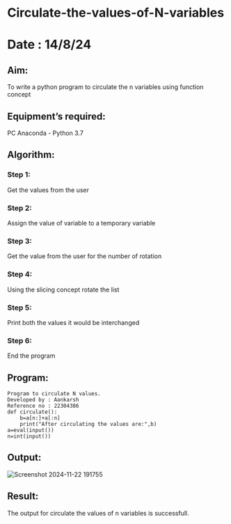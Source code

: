 # Circulate-the-values-of-N-variables
# Date : 14/8/24
## Aim:
To write a python program to circulate the n variables using function concept
## Equipment’s required:
PC
Anaconda - Python 3.7
## Algorithm: 
### Step 1: 
Get the values from the user
### Step 2: 
Assign the value of variable to a temporary variable
### Step 3: 
Get the value from the user for the number of rotation
### Step 4: 
Using the slicing concept rotate the list

### Step 5: 
Print both the values it would be interchanged
### Step 6: 
End the program
## Program:
```
Program to circulate N values.
Developed by : Aankarsh
Reference no : 22304386
def circulate():
    b=a[n:]+a[:n]
    print("After circulating the values are:",b)
a=eval(input())
n=int(input())
```

## Output:
![Screenshot 2024-11-22 191755](https://github.com/user-attachments/assets/2302a72b-6698-4a24-a2bf-0b1f7fbe8ea0)




## Result:
The output for circulate the values of n variables is successfull.
